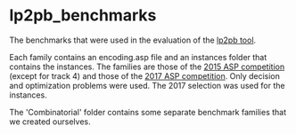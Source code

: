 # lp2pb_benchmarks
The benchmarks that were used in the evaluation of the [lp2pb tool](https://github.com/wulfdewolf/lp2pb).

Each family contains an encoding.asp file and an instances folder that contains the instances.
The families are those of the [2015 ASP competition](http://aspcomp2015.dibris.unige.it/benchmarks-suite-and-selection) (except for track 4) and those of the [2017 ASP competition](http://aspcomp2017.dibris.unige.it/index.php/benchmarks-suite-and-selection). Only decision and optimization problems were used.
The 2017 selection was used for the instances.

The 'Combinatorial' folder contains some separate benchmark families that we created ourselves.
